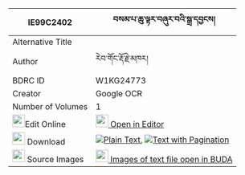 |IE99C2402|བསམ་པ་ཆུ་ལྟར་བཞུར་བའི་སྒྲ་དབྱངས། 
| --- | --- 
|Alternative Title |
|Author| རེབ་གོང་རྡོ་རྗེ་མཁར།
|BDRC ID | W1KG24773
|Creator | Google OCR
|Number of Volumes| 1
|<img width="25" src="https://img.icons8.com/color/25/000000/edit-property.png">Edit Online| [<img width="25" src="https://avatars.githubusercontent.com/u/45091458?s=200&v=4"> Open in Editor](http://editor.openpecha.org/IE99C2402)
|<img width="25" src="https://img.icons8.com/fluent/48/000000/download-2.png"/>  Download | [![](https://img.icons8.com/color/20/000000/txt.png)Plain Text](https://github.com/Openpecha/IE99C2402/releases/download/v1/sampa_chu_tar_shyurwa_i_drayan_plain_IE99C2402.zip), [![](https://img.icons8.com/color/20/000000/txt.png)Text with Pagination](https://github.com/Openpecha/IE99C2402/releases/download/v1/sampa_chu_tar_shyurwa_i_drayan_pages_IE99C2402.zip)
|<img width="25" src="https://img.icons8.com/plasticine/100/000000/pictures-folder.png"/>  Source Images | [<img width="25" src="https://library.bdrc.io/icons/BUDA-small.svg"> Images of text file open in BUDA](https://library.bdrc.io/show/bdr:W1KG24773)